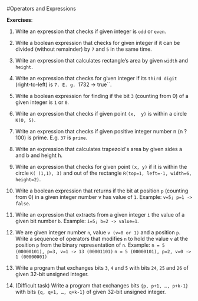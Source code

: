 #Operators and Expressions

**Exercises**:

01. Write an expression that checks if given integer is ``odd`` or ``even``.

02. Write a boolean expression that checks for given integer if it can be divided (without remainder) by ``7`` and ``5`` in the same time.

03. Write an expression that calculates rectangle’s area by given ``width`` and ``height``.

04. Write an expression that checks for given integer if its ``third digit`` (right-to-left) is ``7. E. g. ``1732 -> true``.

05. Write a boolean expression for finding if the bit ``3`` (counting from 0) of a given integer is ``1`` or ``0``.

06. Write an expression that checks if given point ``(x,  y)`` is within a circle ``K(O, 5)``.

07. Write an expression that checks if given positive integer number n (n ? 100) is prime. E.g. ``37`` is ``prime``.

08. Write an expression that calculates trapezoid's area by given sides a and b and height h.

09. Write an expression that checks for given point ``(x, y)`` if it is within the circle ``K( (1,1), 3)``
and out of the rectangle ``R(top=1, left=-1, width=6, height=2)``.

10. Write a boolean expression that returns if the bit at position ``p`` (counting from 0) in a given integer number
v has value of ``1``. Example: ``v=5; p=1 -> false``.

11. Write an expression that extracts from a given integer ``i`` the value of a given bit number ``b``. Example: ``i=5; b=2 -> value=1``.

12. We are given integer number ``n``, value ``v (v=0 or 1)`` and a position ``p``. Write a sequence of operators that modifies ``n`` to hold the value ``v`` at the position ``p`` from the binary representation of ``n``.
Example: ``n = 5 (00000101), p=3, v=1 -> 13 (00001101)``
	 ``n = 5 (00000101), p=2, v=0 -> 1 (00000001)``

13. Write a program that exchanges bits ``3``, ``4`` and ``5`` with bits ``24``, ``25`` and ``26`` of given 32-bit unsigned integer.

14. (Difficult task) Write a program that exchanges bits ``{p, p+1, …, p+k-1}`` with bits ``{q, q+1, …, q+k-1}`` of given 32-bit unsigned integer.
